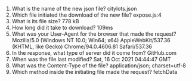 1. What is the name of the new json file?
citylots.json
2. Which file initiated the download of the new file?
expose.js:4
3. What is its file size?
778 kB
4. How long did it take to download?
109ms
5. What was your User-Agent for the browser that made the request?
Mozilla/5.0 (Windows NT 10.0; Win64; x64) AppleWebKit/537.36 (KHTML, like Gecko) Chrome/94.0.4606.81 Safari/537.36
6. In the response, what type of server did it come from?
GitHub.com
7. When was the file last modified?
Sat, 16 Oct 2021 04:44:47 GMT
8. What was the Content-Type of the file?
application/json; charset=utf-8
9. Which method inside the initiating file made the request?
fetchData